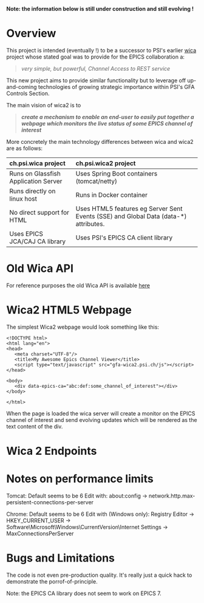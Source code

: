 **Note: the information below is still under construction and still evolving !**


# Overview

This project is intended (eventually !) to be a successor to PSI's earlier [wica](https://git.psi.ch/controls_highlevel_applications/ch.psi.wica)
project whose stated goal was to provide for the EPICS collaboration a:

> *very simple, but powerful, Channel Access to REST service*

This new project aims to provide similar functionality but to leverage off up-and-coming
technologies of growing strategic importance within PSI's GFA Controls Section.

The main vision of wica2 is to

> _**create a mechanism to enable an end-user to easily put together a webpage which
monitors the live status of some EPICS channel of interest**_

More concretely the main technology differences between wica and wica2 are as follows:

| ch.psi.wica project                  | ch.psi.wica2 project                       |
| :----------------------------------- | :----------------------------------------- |
| Runs on Glassfish Application Server | Uses Spring Boot containers (tomcat/netty) |
| Runs directly on linux host          | Runs in Docker container                   |
| No direct support for HTML           | Uses HTML5 features eg Server Sent Events (SSE) and Global Data (data-*) attributes.
| Uses EPICS JCA/CAJ CA library        | Uses PSI's EPICS CA client library         |


# Old Wica API

For reference purposes the old Wica API is available [here](https://git.psi.ch/controls_highlevel_applications/ch.psi.wica/blob/master/Readme.md#API)


# Wica2 HTML5 Webpage

The simplest Wica2 webpage would look something like this:
```
<!DOCTYPE html>
<html lang="en">
<head>
   <meta charset="UTF-8"/>
   <title>My Awesome Epics Channel Viewer</title>
   <script type="text/javascript" src="gfa-wica2.psi.ch/js"></script>
</head>

<body>
   <div data-epics-ca="abc:def:some_channel_of_interest"></div>
</body>

</html>
```

When the page is loaded the wica server will create a monitor on
the EPICS channel of interest and send evolving updates which will be
rendered as the text content of the div.

# Wica 2 Endpoints


# Notes on performance limits

Tomcat:
Default seems to be 6
Edit with:
about:config ->
network.http.max-persistent-connections-per-server

Chrome:
Default seems to be 6
Edit with (Windows only):
Registry Editor ->
HKEY_CURRENT_USER ->
Software\Microsoft\Windows\CurrentVersion\Internet Settings ->
MaxConnectionsPerServer

# Bugs and Limitations
The code is not even pre-production quality. It's really just a
quick hack to demonstrate the porrof-of-principle.

Note: the EPICS CA library does not seem to work on EPICS 7.

